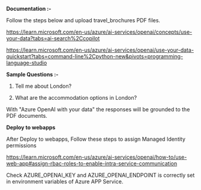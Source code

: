 **Documentation :-**

Follow the steps below and upload travel_brochures PDF files.

https://learn.microsoft.com/en-us/azure/ai-services/openai/concepts/use-your-data?tabs=ai-search%2Ccopilot

https://learn.microsoft.com/en-us/azure/ai-services/openai/use-your-data-quickstart?tabs=command-line%2Cpython-new&pivots=programming-language-studio


**Sample Questions :-**

1. Tell me about London?

2. What are the accommodation options in London?

With "Azure OpenAI with your data" the responses will be grounded to the PDF documents.

**Deploy to webapps**

After Deploy to webapps, Follow these steps to assign Managed Identity permissions 

https://learn.microsoft.com/en-us/azure/ai-services/openai/how-to/use-web-app#assign-rbac-roles-to-enable-intra-service-communication

Check AZURE_OPENAI_KEY and AZURE_OPENAI_ENDPOINT is correctly set in environment variables of Azure APP Service.
